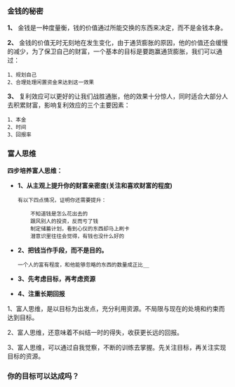 ### 金钱的秘密

__1、__ 金钱是一种度量衡，钱的价值通过所能交换的东西来决定，而不是金钱本身。

__2、__ 金钱的价值无时无刻地在发生变化，由于通货膨胀的原因，他的价值还会缓慢的减少，为了保卫自己的财富，一个基本的目标是要跑赢通货膨胀，我们可以通过：

    1、规划自己
    2、合理处理闲置资金来达到这一效果

__3、__ 复利效应可以更好的让我们战胜通胀，他的效果十分惊人，同时适合大部分人去积累财富，影响复利效应的三个主要因素：

    1、本金
    2、时间
    3、回报率

### 富人思维

__四步培养富人思维：__

*   __1、从主观上提升你的财富亲密度(关注和喜欢财富的程度)__
       
        有以下四点情况，证明你还需要提升：

            不知道钱是怎么花出去的
            跟风别人的投资，反而亏了钱
            制定储蓄计划，看到心仪的东西却马上刷卡
            潜意识里往往会觉得，有钱也没什么好的

*   __2、把钱当作手段，而不是目的。__

        一个人的富有程度，和他能够忽略的东西的数量成正比__
    
*   __3、先考虑目标，再考虑资源__

*   __4、注重长期回报__


1、富人思维，是以目标为出发点，充分利用资源。不局限与现在的处境和约束而达到目标。

2、富人思维，还意味着不纠结一时的得失，收获更长远的回报。

3、富人思维，可以通过自我觉察，不断的训练去掌握。先关注目标，再关注实现目标的资源。

### 你的目标可以达成吗？








